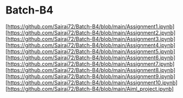 # Batch-B4
[https://github.com/Sairaj72/Batch-B4/blob/main/Assignment1.ipynb]
[https://github.com/Sairaj72/Batch-B4/blob/main/Assignment2.ipynb]
[https://github.com/Sairaj72/Batch-B4/blob/main/Assignment3.ipynb]
[https://github.com/Sairaj72/Batch-B4/blob/main/Assignment4.ipynb]
[https://github.com/Sairaj72/Batch-B4/blob/main/Assignment5.ipynb]
[https://github.com/Sairaj72/Batch-B4/blob/main/Assignment6.ipynb]
[https://github.com/Sairaj72/Batch-B4/blob/main/Assignment7.ipynb]
[https://github.com/Sairaj72/Batch-B4/blob/main/Assignment8.ipynb]
[https://github.com/Sairaj72/Batch-B4/blob/main/Assignment9.ipynb]
[https://github.com/Sairaj72/Batch-B4/blob/main/Assignment10.ipynb]
[https://github.com/Sairaj72/Batch-B4/blob/main/Aiml_project.ipynb]
